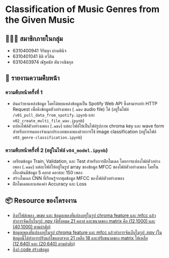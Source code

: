 # Classification of Music Genres from the Given Music

## 👨‍👧‍👧 สมาชิกภายในกลุ่ม
- 6310400941 จิรัชญา ผ่านพินิจ
- 6310401041 ธิติ ทวีสิน
- 6310403974 ณัฐดนัย ตันวาณิชกุล

## 📝 รายงานความคืบหน้า
### ความคืบหน้าครั้งที่ 1
- ค้นคว้าหาแหล่งข้อมูล โดยได้พบแหล่งข้อมูลเป็น Spotify Web API ซึ่งสามารถทำ HTTP Request เพื่อดึงข้อมูลตัวอย่างเพลง (`.wav` audio file) ได้ (อยู่ในไฟล์ `/v01_pull_data_from_spotify.ipynb` และ `v02_create_multi_file_wav.ipynb`)
- แปลงไฟล์ตัวอย่างเพลง (`.wav`) แต่ละไฟล์ให้เป็นไฟล์รูปภาพ chroma key และ wave form สำหรับการทดลองจำแนกประเภทของเพลงด้วยการใช้ image classification (อยู่ในไฟล์ `v03_genre-classification.ipynb`)

### ความคืบหน้าครั้งที่ 2 (อยู่ในไฟล์ `v04_model.ipynb`)
- เตรียมข้อมูล Train, Validation, และ Test สำหรับการฝึกโมเดล โดยการแปลงไฟล์ตัวอย่างเพลง (`.wav`) แต่ละไฟล์ให้อยู่ในรูป array ของข้อมูล MFCC ของไฟล์ตัวอย่างเพลง โดยในเบื้องต้นมีข้อมูล 5 คลาส คลาสละ 150 เพลง
- สร้างโมเดล CNN ที่เรียนรู้จากชุดข้อมูล MFCC ของไฟล์ตัวอย่างเพลง
- ฝึกโมเดลและแสดงค่า Accuracy และ Loss

## 📦 Resource ของโครงงาน
- [ลิงก์ไฟล์เพลง .wav และ ข้อมูลเพลงที่แปลงอยู่ในรูป chroma feature และ mfcc แล้วทำการจัดเก็บในรูป .npy (มีทั้งหมด 21 คลาส และขนาดของ matrix คือ (12,1000) และ (40,1000) ตามลำดับ)](https://drive.google.com/drive/folders/1ELZ49c3ArRA8uJ18U9WSkVPEltu5YN1q?usp=share_link)
- [ข้อมูลเพลงที่แปลงอยู่ในรูป chroma feature และ mfcc แล้วทำการจัดเก็บในรูป .npy (ในข้อมูลนี้ได้ทำการปรับแก้ไขคลาสจาก 21 เหลือ 18 และปรับขนาดของ matrix ให้เหลือ (12,640) และ (20,640) ตามลำดับ)](https://drive.google.com/drive/folders/1_nA2P2ftalzBpe9k74xFVpytbTzaHcbv?usp=sharing)
- [ลิงก์ code สร้างข้อมูล](https://drive.google.com/drive/folders/1jTkwsPyasSwUhkH10SsyLqFdTN3Dn2qh)
